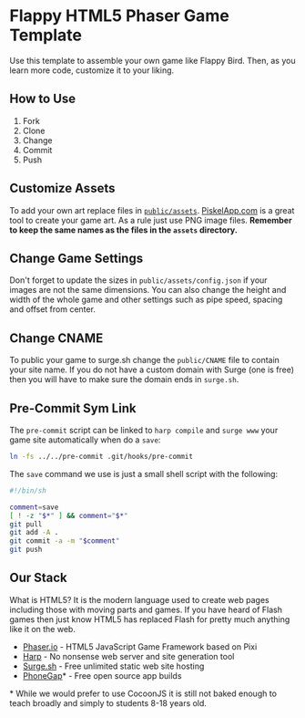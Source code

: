 # Flappy HTML5 Phaser Game Template

Use this template to assemble your own game like Flappy Bird. Then, as
you learn more code, customize it to your liking.

## How to Use

1. Fork
2. Clone
3. Change
4. Commit
5. Push

## Customize Assets

To add your own art replace files in [`public/assets`](public/assets).
[PiskelApp.com][] is a great tool to create your game art. As a
rule just use PNG image files. **Remember to keep the same names
as the files in the `assets` directory.**

## Change Game Settings

Don't forget to update the sizes in `public/assets/config.json` if
your images are not the same dimensions. You can also change the
height and width of the whole game and other settings such as pipe
speed, spacing and offset from center.

## Change CNAME

To public your game to surge.sh change the `public/CNAME` file to
contain your site name. If you do not have a custom domain with Surge
(one is free) then you will have to make sure the domain ends in
`surge.sh`.

## Pre-Commit Sym Link

The `pre-commit` script can be linked to `harp compile` and `surge
www` your game site automatically when do a `save`:

```sh
ln -fs ../../pre-commit .git/hooks/pre-commit
```

The `save` command we use is just a small shell script with the
following:

```sh
#!/bin/sh

comment=save
[ ! -z "$*" ] && comment="$*"
git pull
git add -A .
git commit -a -m "$comment"
git push
```

## Our Stack

What is HTML5? It is the modern language used to create web pages
including those with moving parts and games. If you have heard of
Flash games then just know HTML5 has replaced Flash for pretty much
anything like it on the web.

* [Phaser.io][] - HTML5 JavaScript Game Framework based on Pixi 
* [Harp][] - No nonsense web server and site generation tool
* [Surge.sh][] - Free unlimited static web site hosting
* [PhoneGap][]\* - Free open source app builds

\* While we would prefer to use CocoonJS it is still not baked enough to
teach broadly and simply to students 8-18 years old.

[Phaser.io]: http://phaser.io
[Harp]: http://harpjs.com
[Surge.sh]: http://surge.sh
[PhoneGap]: http://build.phonegap.com
[PiskelApp.com]: https://piskelapp.com

